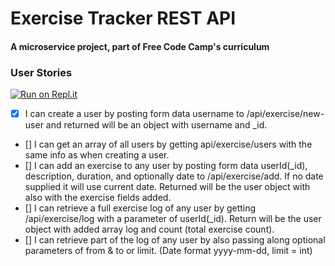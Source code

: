 # Exercise Tracker REST API

#### A microservice project, part of Free Code Camp's curriculum

### User Stories

[![Run on Repl.it](https://repl.it/badge/github/freeCodeCamp/boilerplate-project-exercisetracker)](https://repl.it/github/freeCodeCamp/boilerplate-project-exercisetracker)

- [x] I can create a user by posting form data username to /api/exercise/new-user and returned will be an object with username and _id.
- [] I can get an array of all users by getting api/exercise/users with the same info as when creating a user.
- [] I can add an exercise to any user by posting form data userId(_id), description, duration, and optionally date to /api/exercise/add. If no date supplied it will use current date. Returned will be the user object with also with the exercise fields added.
- [] I can retrieve a full exercise log of any user by getting /api/exercise/log with a parameter of userId(_id). Return will be the user object with added array log and count (total exercise count).
- [] I can retrieve part of the log of any user by also passing along optional parameters of from & to or limit. (Date format yyyy-mm-dd, limit = int)
